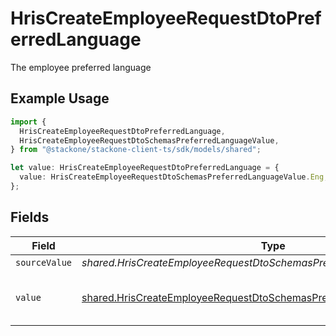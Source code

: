 # HrisCreateEmployeeRequestDtoPreferredLanguage

The employee preferred language

## Example Usage

```typescript
import {
  HrisCreateEmployeeRequestDtoPreferredLanguage,
  HrisCreateEmployeeRequestDtoSchemasPreferredLanguageValue,
} from "@stackone/stackone-client-ts/sdk/models/shared";

let value: HrisCreateEmployeeRequestDtoPreferredLanguage = {
  value: HrisCreateEmployeeRequestDtoSchemasPreferredLanguageValue.Eng,
};
```

## Fields

| Field                                                                                                                                                       | Type                                                                                                                                                        | Required                                                                                                                                                    | Description                                                                                                                                                 | Example                                                                                                                                                     |
| ----------------------------------------------------------------------------------------------------------------------------------------------------------- | ----------------------------------------------------------------------------------------------------------------------------------------------------------- | ----------------------------------------------------------------------------------------------------------------------------------------------------------- | ----------------------------------------------------------------------------------------------------------------------------------------------------------- | ----------------------------------------------------------------------------------------------------------------------------------------------------------- |
| `sourceValue`                                                                                                                                               | *shared.HrisCreateEmployeeRequestDtoSchemasPreferredLanguageSourceValue*                                                                                    | :heavy_minus_sign:                                                                                                                                          | N/A                                                                                                                                                         |                                                                                                                                                             |
| `value`                                                                                                                                                     | [shared.HrisCreateEmployeeRequestDtoSchemasPreferredLanguageValue](../../../sdk/models/shared/hriscreateemployeerequestdtoschemaspreferredlanguagevalue.md) | :heavy_minus_sign:                                                                                                                                          | The ISO639-2 Code of the language                                                                                                                           | eng                                                                                                                                                         |